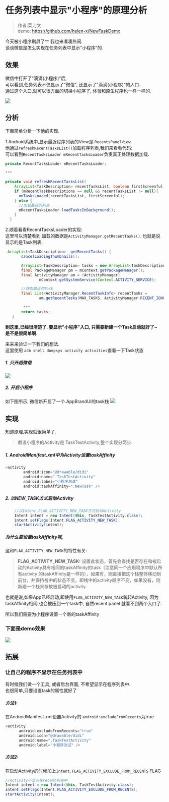 # 任务列表中显示"小程序"的原理分析  


>作者:菜刀文    
>demo: https://github.com/helen-x/NewTaskDemo    

今天被小程序刷屏了^^  我也来凑凑热闹.  
谈谈微信是怎么实现在任务列表中显示"小程序"的. 

## 效果
微信中打开了"滴滴(小程序)"后,   
可以看到,任务列表不仅显示了"微信", 还显示了"滴滴(小程序)"的人口.  
通过这个入口,就可以很方面的切换小程序了, 体验和原生程序也一样一样的. 

![](http://upload-images.jianshu.io/upload_images/4048192-4cc465a56b1ecea0.png?imageMogr2/auto-orient/strip%7CimageView2/2/w/1240)



## 分析   

下面简单分析一下他的实现.    

1.Android系统中,显示最近程序列表的View是 `RecentsPanelView`.    
  他通过`refreshRecentTasksList()`加载程序列表,我们来看看代码:  
可以看到`RecentTasksLoader mRecentTasksLoader`负责真正处理数据加载.   

```java    
private RecentTasksLoader mRecentTasksLoader;  

***  

private void refreshRecentTasksList(
    ArrayList<TaskDescription> recentTasksList, boolean firstScreenful) {
    if (mRecentTaskDescriptions == null && recentTasksList != null){
      onTasksLoaded(recentTasksList, firstScreenful);
    } else {
      //加载最近的列表
      mRecentTasksLoader.loadTasksInBackground();
    }
  }
```

2.顺着看看RecentTasksLoader的实现:   
    这里可以清楚看到,加载的数据是`ActivityManager.getRecentTasks()`. 
    也就是说显示的是Task列表.

```java   
 ArrayList<TaskDescription>  getRecentTasks() {
       cancelLoadingThumbnails();

       ArrayList<TaskDescription> tasks = new ArrayList<TaskDescription>();
       final PackageManager pm = mContext.getPackageManager();
       final ActivityManager am = (ActivityManager)
               mContext.getSystemService(Context.ACTIVITY_SERVICE);

       //获取最近的Task
       final List<ActivityManager.RecentTaskInfo> recentTasks =
               am.getRecentTasks(MAX_TASKS, ActivityManager.RECENT_IGNORE_UNAVAILABLE);

        ***
       return tasks;
   }

```


__到这里,已经很清楚了. 要显示"小程序"入口, 只需要新建一个Task启动就好了~  
是不是很简单啊.__   

来来来验证一下我们的想法.    
这里使用 `adb shell dumpsys activity activities`查看一下Task状态   
##### 1. 只开启微信    
![](http://upload-images.jianshu.io/upload_images/4048192-a831dd63c388583c.png?imageMogr2/auto-orient/strip%7CimageView2/2/w/1240)

##### 2. 开启小程序    
如下图所示, 微信新开启了一个.AppBrandUI的task栈
![](http://upload-images.jianshu.io/upload_images/4048192-5a0c5c7ec755e2cf.png?imageMogr2/auto-orient/strip%7CimageView2/2/w/1240)


## 实现     

知道原理,实现就很简单了.    
>假设小程序的Activity是 TaskTestActivity,整个实现分两步:     

##### 1. AndroidManifest.xml中为Activity设置taskAffinity     

```java  
<activity
        android:icon="@drawable/didi"
        android:name=".TaskTestActivity"
        android:label="小程序测试"
        android:taskAffinity=".NewTask" />    

```  

##### 2. 以NEW_TASK方式启动Activity   

```java   
    //以Intent.FLAG_ACTIVITY_NEW_TASK方式启动Activity
    Intent intent = new Intent(this, TaskTestActivity.class);
    intent.setFlags(Intent.FLAG_ACTIVITY_NEW_TASK);
    startActivity(intent);

``` 

##### 为什么要设置taskAffinity呢,  
这和`FLAG_ACTIVITY_NEW_TASK`的特性有关:
>__FLAG_ACTIVITY_NEW_TASK:__ 设置此状态，首先会查找是否存在和被启动的Activity具有相同的taskAffinity的task（注意同一个应用程序中默认所有activity 的taskAffinity是一样的），如果有，刚直接把这个栈整体移动到前台，并保持栈中的状态不变，即栈中的activity顺序不变，如果没有，则新建一个栈来存放被启动的activity.   

也就是说,如果App已经启动,即使用`FLAG_ACTIVITY_NEW_TASK`新起Activity, 因为taskAffinity相同,也会被压到一个task中, 自然recent panel 就看不到两个入口了.  

所以我们需要为小程序设置一个新的taskAffinity    

### 下面是demo效果   
![](http://upload-images.jianshu.io/upload_images/4048192-52b2129bdbcf56b5.png?imageMogr2/auto-orient/strip%7CimageView2/2/w/1240)  


## 拓展   

### 让自己的程序不显示在任务列表中      

有时候我们做一个工具, 或者后台界面, 不希望显示在程序列表中.      
也很简单,只要设置task的属性就好了    

##### 方法1:   

在AndroidManifest.xml设置Activity的  `android:excludeFromRecents`为true   
   
```java     
<activity
      android:excludeFromRecents="true"
      android:icon="@drawable/didi"
      android:name=".TaskTestActivity"
      android:label="小程序测试" />
```  

##### 方法2:   

在启动Activity的时候加上`Intent.FLAG_ACTIVITY_EXCLUDE_FROM_RECENTS` FLAG    

```java      
//Activity不显示在recent列表中.
Intent intent = new Intent(this, TaskTestActivity.class);
intent.setFlags(Intent.FLAG_ACTIVITY_EXCLUDE_FROM_RECENTS);
startActivity(intent);
``` 